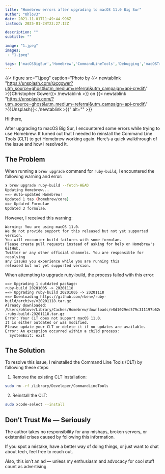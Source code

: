 ```yaml
---
title: "Homebrew errors after upgrading to macOS 11.0 Big Sur"
author: "0hlov3"
date: 2021-11-01T11:49:44.996Z
lastmod: 2025-01-24T23:27:12Z

description: ""
subtitle: ""

image: "1.jpeg" 
images:
 - "1.jpeg"

tags: ['macOSBigSur','Homebrew','CommandLineTools','Debugging','macOSTroubleshooting']
---
```

{{< figure src="1.jpeg" caption="Photo by {{< newtablink \"https://unsplash.com/@cgower?utm_source=ghost&utm_medium=referral&utm_campaign=api-credit\" >}}Christopher Gower{{< /newtablink >}} on {{< newtablink \"https://unsplash.com/?utm_source=ghost&utm_medium=referral&utm_campaign=api-credit\" >}}Unsplash{{< /newtablink >}}" alt="" >}}

Hi there,

After upgrading to macOS Big Sur, I encountered some errors while trying to use Homebrew. It turned out that I needed to 
reinstall the Command Line Tools (CLT) to get Homebrew working again. Here’s a quick walkthrough of the issue and how I resolved it.

## The Problem

When running a `brew upgrade` command for `ruby-build`, I encountered the following warning and error:

```bash
❯ brew upgrade ruby-build --fetch-HEAD
Updating Homebrew...
==> Auto-updated Homebrew!
Updated 1 tap (homebrew/core).
==> Updated Formulae
Updated 3 formulae.
```
However, I received this warning:
```plaintext
Warning: You are using macOS 11.0.
We do not provide support for this released but not yet supported version.
You will encounter build failures with some formulae.
Please create pull requests instead of asking for help on Homebrew's GitHub,
Twitter or any other official channels. You are responsible for resolving
any issues you experience while you are running this
released but not yet supported version.
```
When attempting to upgrade ruby-build, the process failed with this error:
```plaintext
==> Upgrading 1 outdated package:
ruby-build 20201005 -> 20201118
==> Upgrading ruby-build 20201005 -> 20201118
==> Downloading https://github.com/rbenv/ruby-build/archive/v20201118.tar.gz
Already downloaded: /Users/ohlove/Library/Caches/Homebrew/downloads/e8d1029ed579c311197b62dde571d68d19df7793a0119904b11b8584b62d8bfe--ruby-build-20201118.tar.gz
Error: Your CLT does not support macOS 11.0.
It is either outdated or was modified.
Please update your CLT or delete it if no updates are available.
Error: An exception occurred within a child process:
  SystemExit: exit
```

## The Solution

To resolve this issue, I reinstalled the Command Line Tools (CLT) by following these steps:

1. Remove the existing CLT installation:
```bash
sudo rm -rf /Library/Developer/CommandLineTools
```

2. Reinstall the CLT:

```bash
sudo xcode-select --install
```

## Don’t Trust Me — Seriously

The author takes no responsibility for any mishaps, broken servers, or existential crises caused by following this information.

If you spot a mistake, have a better way of doing things, or just want to chat about tech, feel free to reach out.

Also, this isn’t an ad — unless my enthusiasm and advocacy for cool stuff count as advertising.